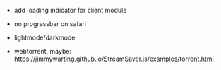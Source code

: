 - add loading indicator for client module
- no progressbar on safari
- lightmode/darkmode

- webtorrent, maybe: https://jimmywarting.github.io/StreamSaver.js/examples/torrent.html